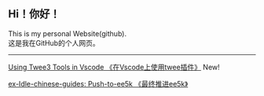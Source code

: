 ## Hi！你好！

This is my personal Website(github).<br>这是我在GitHub的个人网页。

---

[Using Twee3 Tools in Vscode 《在Vscode上使用twee插件》](https://jiangzhix.github.io/Using-Twee3-Tools-in-VSCode) New!

[ex-Idle-chinese-guides: Push-to-ee5k 《最终推进ee5k》](https://jiangzhix.github.io/ex-Idle-chinese-guides/push-to-ee5k)